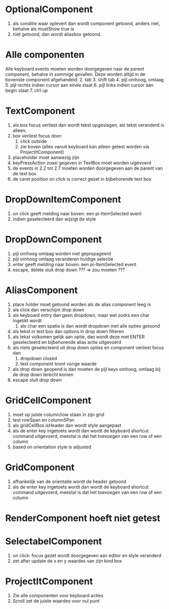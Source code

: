 # OptionalComponent

1. als conditie waar oplevert dan wordt component getoond, anders niet, behalve als mustShow true is
2. niet getoond, dan wordt aliasbox getoond.

# Alle componenten
Alle keyboard events moeten worden doorgegeven naar de parent component, behalve in sommige gevallen.
Deze worden altijd in de bovenste component afgehandeld:
2. tab
3. shift tab
4. pijl omhoog, omlaag
5. pijl rechts indien cursor aan einde staat
6. pijl links indien cursor aan begin staat
7. ctrl up

# TextComponent

1. als box focus verliest dan wordt tekst opgeslagen, als tekst veranderd is alleen.
2. box verliest focus door:
   1. click outside
   2. zie boven (alles vanuit keyboard kan alleen getest worden via ProjectItComponent)
3. placeholder moet aanwezig zijn
4. keyPressAction zoasl gegeven in TextBox moet worden uigevoerd
5. de events in 2.2 tot 2.7 moeten worden doorgegeven aan de parent van de text box.
6. de caret position on click is correct gezet in bijbehorende text box



# DropDownItemComponent

1. on click geeft melding naar boven: een pi-ItemSelected event
2. indien geselecteerd dan wijzigt de style

# DropDownComponent

1. pijl omhoog omlaag worden niet gepropageerd
2. pijl omhoog omlaag veranderen huidige selectie
3. enter geeft melding naar boven: een pi-ItemSelected event
4. escape, delete sluit drop down ??? => zou moeten ???

# AliasComponent

1. place holder moet getoond worden als de alias component leeg is
2. als click dan verschijnt drop down
3. als keyboard entry dan geen dropdown, maar wel zodra een char ingetikt wordt
   1. als char een spatie is dan wordt dropdown met alle opties getoond
4. als tekst in text box dan options in drop down filteren
5. als tekst volkomen gelijk aan optie, dan wordt deze met ENTER geselecteerd en bijbehorende
   alias actie uitgevoerd
6. als niets geselecteerd uit drop down opties en component verliest focus dan
   1. dropdown closed
   2. text component toont vorige waarde
7. als drop down geopend is dan moeten de pijl keys omhoog, omlaag bij de drop down terecht komen
8. escape sluit drop down

# GridCellComponent

1. moet op juiste column/row staan in zijn grid
2. test rowSpan en columnSPan
3. als gridCellBox.isHeader dan wordt style aangepast
4. als de enter key ingetoets wordt dan wordt de keyboard shortcut command uitgevoerd,
   meestal is dat het toevoegen van een row of een column
5. based on orientation style is adjusted

# GridComponent

1. afhankelijk van de orientatie wordt de header getoond
2. als de enter key ingetoets wordt dan wordt de keyboard shortcut command uitgevoerd,
meestal is dat het toevoegen van een row of een column

# RenderComponent hoeft niet getest

# SelectabelComponent

1. on click: focus gezet wordt doorgegeven aan editor en style veranderd
2. zet after update de x en y waardes van zijn kind box

# ProjectItComponent

1. Zie alle componenten voor keyboard acties
2. Scroll zet de juiste waardes voor nul punt
